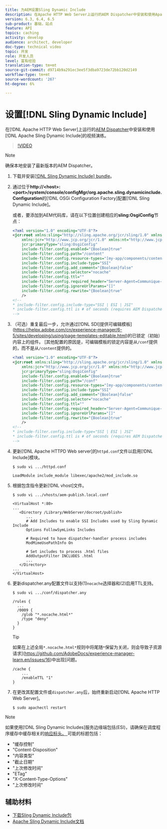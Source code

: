 ```yaml
---
title: 为AEM设置Sling Dynamic Include
description: 在Apache HTTP Web Server上运行的AEM Dispatcher中安装和使用Apache Sling Dynamic Include的视频演练。
version: 6.3, 6.4, 6.5
sub-product: 基础，站点
feature: API
topics: caching
activity: develop
audience: architect, developer
doc-type: technical video
topic: 开发
role: 开发人员
level: 富有经验
translation-type: tm+mt
source-git-commit: d9714b9a291ec3ee5f3dba9723de72bb120d2149
workflow-type: tm+mt
source-wordcount: '267'
ht-degree: 6%

---
```



# 设置[!DNL Sling Dynamic Include]

在[!DNL Apache HTTP Web Server]上运行的[AEM Dispatcher](https://docs.adobe.com/content/help/zh-Hans/experience-manager-dispatcher/using/dispatcher.html)中安装和使用[!DNL Apache Sling Dynamic Include]的视频演练。

>[!VIDEO](https://video.tv.adobe.com/v/17040/?quality=12&learn=on)

>[!NOTE]
>
> 确保本地安装了最新版本的AEM Dispatcher。

1. 下载并安装[[!DNL Sling Dynamic Include] bundle](https://sling.apache.org/downloads.cgi)。
1. 通过位于&#x200B;**http://&lt;host>:&lt;port>/system/console/configMgr/org.apache.sling.dynamicinclude.Configuration**&#x200B;的[!DNL OSGi Configuration Factory]配置[!DNL Sling Dynamic Include]。

   或者，要添加到AEM代码库，请在以下位置创建相应的&#x200B;**sling:OsgiConfig**&#x200B;节点：

   ```xml
   <?xml version="1.0" encoding="UTF-8"?>
   <jcr:root xmlns:sling="http://sling.apache.org/jcr/sling/1.0" xmlns:cq="http://www.day.com/jcr/cq/1.0"
       xmlns:jcr="http://www.jcp.org/jcr/1.0" xmlns:nt="http://www.jcp.org/jcr/nt/1.0"
       jcr:primaryType="sling:OsgiConfig"
       include-filter.config.enabled="{Boolean}true"
       include-filter.config.path="/content"
       include-filter.config.resource-types="[my-app/components/content/highly-dynamic]"
       include-filter.config.include-type="SSI" 
       include-filter.config.add_comment="{Boolean}false"
       include-filter.config.selector="nocache"
       include-filter.config.ttl=""
       include-filter.config.required_header="Server-Agent=Communique-Dispatcher"
       include-filter.config.ignoreUrlParams="[]"
       include-filter.config.rewrite="{Boolean}true"
       />
   <!--
   * include-filter.config.include-type="SSI | ESI | JSI"
   * include-filter.config.ttl is # of seconds (requires AEM Dispatcher 4.1.11+)
   -->
   ```

1. （可选）重复最后一步，允许通过[!DNL SDI]提供可编辑模板](https://helpx.adobe.com/cn/experience-manager/6-5/sites/developing/using/page-templates-editable.html)的已锁定（初始）内容上的组件。 [其他配置的原因是，可编辑模板的锁定内容是从`/conf`提供的，而不是从`/content`提供的。

   ```xml
   <?xml version="1.0" encoding="UTF-8"?>
   <jcr:root xmlns:sling="http://sling.apache.org/jcr/sling/1.0" xmlns:cq="http://www.day.com/jcr/cq/1.0"
       xmlns:jcr="http://www.jcp.org/jcr/1.0" xmlns:nt="http://www.jcp.org/jcr/nt/1.0"
       jcr:primaryType="sling:OsgiConfig"
       include-filter.config.enabled="{Boolean}true"
       include-filter.config.path="/conf"
       include-filter.config.resource-types="[my-app/components/content/highly-dynamic]"
       include-filter.config.include-type="SSI" 
       include-filter.config.add_comment="{Boolean}false"
       include-filter.config.selector="nocache"
       include-filter.config.ttl=""
       include-filter.config.required_header="Server-Agent=Communique-Dispatcher"
       include-filter.config.ignoreUrlParams="[]"
       include-filter.config.rewrite="{Boolean}true"
       />
   <!--
   * include-filter.config.include-type="SSI | ESI | JSI"
   * include-filter.config.ttl is # of seconds (requires AEM Dispatcher 4.1.11+)
   -->
   ```

1. 更新[!DNL Apache HTTPD Web server]的`httpd.conf`文件以启用[!DNL Include]模块。

   ```shell
   $ sudo vi .../httpd.conf
   ```

   ```shell
   LoadModule include_module libexec/apache2/mod_include.so
   ```

1. 根据包含指令更新[!DNL vhost]文件。

   ```shell
   $ sudo vi .../vhosts/aem-publish.local.conf
   ```

   ```shell
   <VirtualHost *:80>
   ...
      <Directory /Library/WebServer/docroot/publish>
         ...
         # Add Includes to enable SSI Includes used by Sling Dynamic Include
         Options FollowSymLinks Includes
   
         # Required to have dispatcher-handler process includes
         ModMimeUsePathInfo On
   
         # Set includes to process .html files
         AddOutputFilter INCLUDES .html
         ...
      </Directory>
   ...
   </VirtualHost>
   ```

1. 更新dispatcher.any配置文件以支持(1)`nocache`选择器和(2)启用TTL支持。

   ```shell
   $ sudo vi .../conf/dispatcher.any
   ```

   ```shell
   /rules {
     ...
     /0009 {
       /glob "*.nocache.html*"
       /type "deny"
     } 
   }
   ```

   >[!TIP]
   >
   > 如果在上述全局`*.nocache.html*`规则中将尾随`*`保留为关闭，则会导致子资源请求](https://github.com/AdobeDocs/experience-manager-learn.en/issues/16)中出现[问题。

   ```shell
   /cache {
       ...
       /enableTTL "1"
   }
   ```

1. 在更改其配置文件或`dispatcher.any`后，始终重新启动[!DNL Apache HTTP Web Server]。

   ```shell
   $ sudo apachectl restart
   ```

>[!NOTE]
>
>如果使用[!DNL Sling Dynamic Includes]服务边缘端包括(ESI)，请确保在调度程序缓存中缓存相关的[响应标头。 ](https://docs.adobe.com/content/help/en/experience-manager-dispatcher/using/configuring/dispatcher-configuration.html#CachingHTTPResponseHeaders)可能的标题包括：
>
>* &quot;缓存控制&quot;
>* &quot;Content-Disposition&quot;
>* &quot;内容类型&quot;
>* &quot;截止日期&quot;
>* &quot;上次修改时间&quot;
>* &quot;ETag&quot;
>* &quot;X-Content-Type-Options&quot;
>* &quot;上次修改时间&quot;

>



## 辅助材料

* [下载Sling Dynamic Include包](https://sling.apache.org/downloads.cgi)
* [Apache Sling Dynamic Include文档](https://github.com/Cognifide/Sling-Dynamic-Include)
